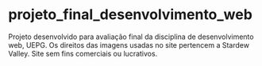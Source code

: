 # projeto_final_desenvolvimento_web
Projeto desenvolvido para avaliação final da disciplina de desenvolvimento web, UEPG. Os direitos das imagens usadas no site pertencem a Stardew Valley. Site sem fins comerciais ou lucrativos.
